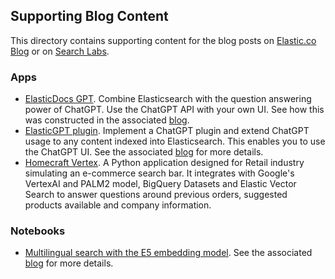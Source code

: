 ## Supporting Blog Content

This directory contains supporting content for the blog posts on [Elastic.co Blog](https://www.elastic.co/blog) or on [Search Labs](https://www.elastic.co/search-labs).

### Apps

- [ElasticDocs GPT](./ElasticDocs_GPT/README.md). Combine Elasticsearch with the question answering power of ChatGPT. Use the ChatGPT API with your own UI. See how this was constructed in the associated [blog](https://www.elastic.co/search-labs/chatgpt-elasticsearch-openai-meets-private-data). 
- [ElasticGPT plugin](./ElasticGPT_Plugin/README.md). Implement a ChatGPT plugin and extend ChatGPT usage to any content indexed into Elasticsearch. This enables you to use the ChatGPT UI. See the associated [blog](https://www.elastic.co/search-labs/chatgpt-elasticsearch-plugin-elastic-data) for more details. 
- [Homecraft Vertex](./homecraft_vertex/README.md). A Python application designed for Retail industry simulating an e-commerce search bar. It integrates with Google's VertexAI and PALM2 model, BigQuery Datasets and Elastic Vector Search to answer questions around previous orders, suggested products available and company information.


### Notebooks
- [Multilingual search with the E5 embedding model](https://github.com/elastic/elasticsearch-labs/blob/main/supporting-blog-content/multilingual-e5/multilingual-e5.ipynb). See the associated [blog](https://www.elastic.co/search-labs/multilingual-vector-search-e5-embedding-model) for more details.  
